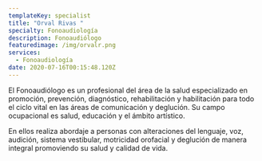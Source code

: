 ```yaml
---
templateKey: specialist
title: "Orval Rivas "
specialty: Fonoaudiología
description: Fonoaudiólogo
featuredimage: /img/orvalr.png
services:
  - Fonoaudiología
date: 2020-07-16T00:15:48.120Z
---
```

El Fonoaudiólogo es un profesional del área de la salud especializado en promoción, prevención, diagnóstico, rehabilitación y habilitación para todo el ciclo vital en las áreas de comunicación y deglución. Su campo ocupacional es salud, educación y el ámbito artístico.

En ellos realiza abordaje a personas con alteraciones del lenguaje, voz, audición, sistema vestibular, motricidad orofacial y deglución de manera integral promoviendo su salud y calidad de vida.